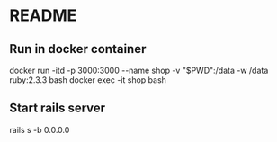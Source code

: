 # README

## Run in docker container
docker run -itd -p 3000:3000 --name shop -v "$PWD":/data -w /data ruby:2.3.3 bash
docker exec -it shop bash

## Start rails server
rails s -b 0.0.0.0
